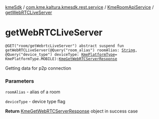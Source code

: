 [kmeSdk](../../index.md) / [com.kme.kaltura.kmesdk.rest.service](../index.md) / [KmeRoomApiService](index.md) / [getWebRTCLiveServer](./get-web-r-t-c-live-server.md)

# getWebRTCLiveServer

`@GET("room/getWebrtcLiveServer") abstract suspend fun getWebRTCLiveServer(@Query("room_alias") roomAlias: `[`String`](https://kotlinlang.org/api/latest/jvm/stdlib/kotlin/-string/index.html)`, @Query("device_type") deviceType: `[`KmePlatformType`](../../com.kme.kaltura.kmesdk.ws.message.type/-kme-platform-type/index.md)` = KmePlatformType.MOBILE): `[`KmeGetWebRTCServerResponse`](../../com.kme.kaltura.kmesdk.rest.response.room/-kme-get-web-r-t-c-server-response/index.md)

Getting data for p2p connection

### Parameters

`roomAlias` - alias of a room

`deviceType` - device type flag

**Return**
[KmeGetWebRTCServerResponse](../../com.kme.kaltura.kmesdk.rest.response.room/-kme-get-web-r-t-c-server-response/index.md) object in success case

